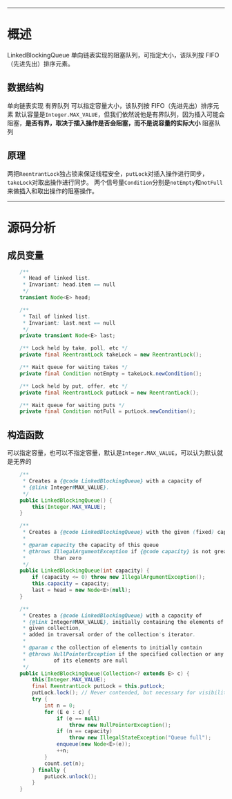 ___
# 概述
LinkedBlockingQueue 单向链表实现的阻塞队列，可指定大小，该队列按 FIFO（先进先出）排序元素。

## 数据结构
单向链表实现
有界队列
可以指定容量大小，该队列按 FIFO（先进先出）排序元素
默认容量是`Integer.MAX_VALUE`，但我们依然说他是有界队列，因为插入可能会阻塞，**是否有界，取决于插入操作是否会阻塞，而不是说容量的实际大小**
阻塞队列

## 原理
两把`ReentrantLock`独占锁来保证线程安全，`putLock`对插入操作进行同步，`takeLock`对取出操作进行同步。
两个信号量`Condition`分别是`notEmpty`和`notFull`来做插入和取出操作的阻塞操作。

___
# 源码分析

## 成员变量
```java
    /**
     * Head of linked list.
     * Invariant: head.item == null
     */
    transient Node<E> head;

    /**
     * Tail of linked list.
     * Invariant: last.next == null
     */
    private transient Node<E> last;

    /** Lock held by take, poll, etc */
    private final ReentrantLock takeLock = new ReentrantLock();

    /** Wait queue for waiting takes */
    private final Condition notEmpty = takeLock.newCondition();

    /** Lock held by put, offer, etc */
    private final ReentrantLock putLock = new ReentrantLock();

    /** Wait queue for waiting puts */
    private final Condition notFull = putLock.newCondition();
```

## 构造函数
可以指定容量，也可以不指定容量，默认是`Integer.MAX_VALUE`，可以认为默认就是无界的
```java
    /**
     * Creates a {@code LinkedBlockingQueue} with a capacity of
     * {@link Integer#MAX_VALUE}.
     */
    public LinkedBlockingQueue() {
        this(Integer.MAX_VALUE);
    }

    /**
     * Creates a {@code LinkedBlockingQueue} with the given (fixed) capacity.
     *
     * @param capacity the capacity of this queue
     * @throws IllegalArgumentException if {@code capacity} is not greater
     *         than zero
     */
    public LinkedBlockingQueue(int capacity) {
        if (capacity <= 0) throw new IllegalArgumentException();
        this.capacity = capacity;
        last = head = new Node<E>(null);
    }

    /**
     * Creates a {@code LinkedBlockingQueue} with a capacity of
     * {@link Integer#MAX_VALUE}, initially containing the elements of the
     * given collection,
     * added in traversal order of the collection's iterator.
     *
     * @param c the collection of elements to initially contain
     * @throws NullPointerException if the specified collection or any
     *         of its elements are null
     */
    public LinkedBlockingQueue(Collection<? extends E> c) {
        this(Integer.MAX_VALUE);
        final ReentrantLock putLock = this.putLock;
        putLock.lock(); // Never contended, but necessary for visibility
        try {
            int n = 0;
            for (E e : c) {
                if (e == null)
                    throw new NullPointerException();
                if (n == capacity)
                    throw new IllegalStateException("Queue full");
                enqueue(new Node<E>(e));
                ++n;
            }
            count.set(n);
        } finally {
            putLock.unlock();
        }
    }
```





